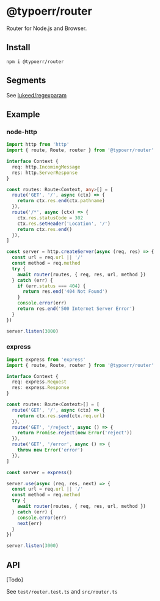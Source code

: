 # @typoerr/router

Router for Node.js and Browser.

## Install

```
npm i @typoerr/router
```

## Segments

See [lukeed/regexparam](https://github.com/lukeed/regexparam)

## Example

### node-http

```ts
import http from 'http'
import { route, Route, router } from '@typoerr/router'

interface Context {
  req: http.IncomingMessage
  res: http.ServerResponse
}

const routes: Route<Context, any>[] = [
  route('GET', '/', async (ctx) => {
    return ctx.res.end(ctx.pathname)
  }),
  route('/*', async (ctx) => {
    ctx.res.statusCode = 302
    ctx.res.setHeader('Location', '/')
    return ctx.res.end()
  }),
]

const server = http.createServer(async (req, res) => {
  const url = req.url || '/'
  const method = req.method
  try {
    await router(routes, { req, res, url, method })
  } catch (err) {
    if (err.status === 404) {
      return res.end('404 Not Found')
    }
    console.error(err)
    return res.end('500 Internet Server Error')
  }
})

server.listen(3000)
```

### express

```ts
import express from 'express'
import { route, Route, router } from '@typoerr/router'

interface Context {
  req: express.Request
  res: express.Response
}

const routes: Route<Context>[] = [
  route('GET', '/', async (ctx) => {
    return ctx.res.send(ctx.req.url)
  }),
  route('GET', '/reject', async () => {
    return Promise.reject(new Error('reject'))
  }),
  route('GET', '/error', async () => {
    throw new Error('error')
  }),
]

const server = express()

server.use(async (req, res, next) => {
  const url = req.url || '/'
  const method = req.method
  try {
    await router(routes, { req, res, url, method })
  } catch (err) {
    console.error(err)
    next(err)
  }
})

server.listen(3000)
```

## API

[Todo]

See `test/router.test.ts` and `src/router.ts`
